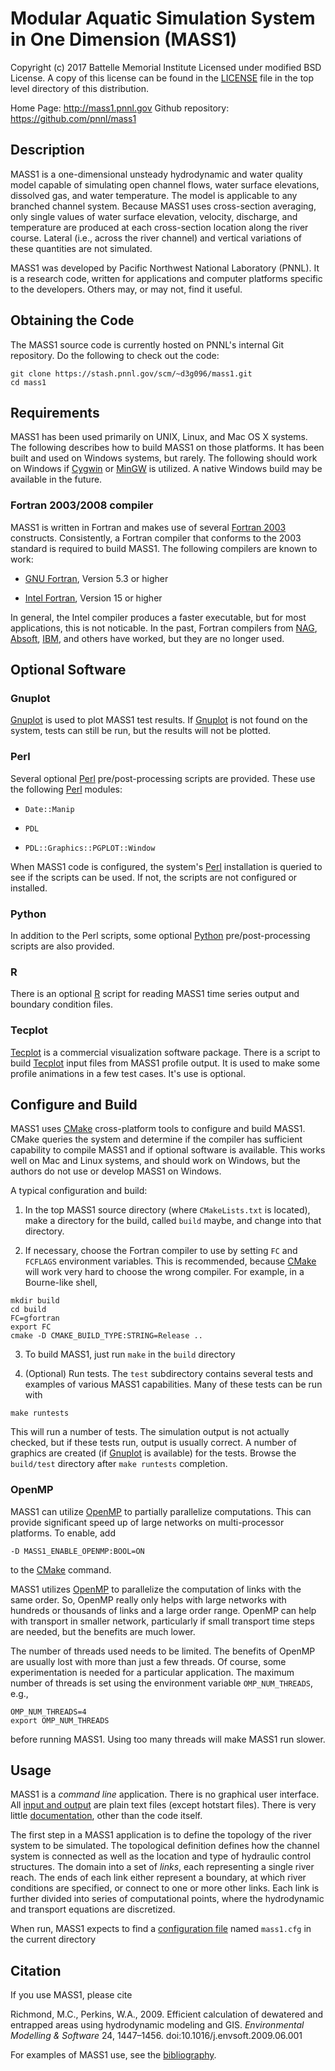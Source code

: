 # Modular Aquatic Simulation System in One Dimension (MASS1)

Copyright (c) 2017 Battelle Memorial Institute
Licensed under modified BSD License. A copy of this license can be
found in the [LICENSE](LICENSE) file in the top level directory of this
distribution.

Home Page: http://mass1.pnnl.gov
Github repository: https://github.com/pnnl/mass1

## Description

MASS1 is a one-dimensional unsteady hydrodynamic and water quality
model capable of simulating open channel flows, water surface
elevations, dissolved gas, and water temperature. The model is
applicable to any branched channel system. Because MASS1 uses
cross-section averaging, only single values of water surface
elevation, velocity, discharge, and temperature are produced at each
cross-section location along the river course. Lateral (i.e., across
the river channel) and vertical variations of these quantities are not
simulated.  

MASS1 was developed by Pacific Northwest National Laboratory
(PNNL). It is a research code, written for applications and computer
platforms specific to the developers.  Others may, or may not,
find it useful.  

## Obtaining the Code

The MASS1 source code is currently hosted on PNNL's internal Git
repository.  Do the following to check out the code:

```
git clone https://stash.pnnl.gov/scm/~d3g096/mass1.git
cd mass1
```

## Requirements

MASS1 has been used primarily on UNIX, Linux, and Mac OS X
systems. The following describes how to build MASS1 on those
platforms.  It has been built and used on Windows systems, but rarely.
The following should work on Windows if [Cygwin](https://cygwin.com/)
or [MinGW](http://www.mingw.org/) is utilized.  A native Windows build
may be available in the future. 

### Fortran 2003/2008 compiler

MASS1 is written in Fortran and makes use of several
[Fortran 2003](http://fortranwiki.org/fortran/show/Fortran+2003)
constructs.  Consistently, a Fortran compiler that conforms to the
2003 standard is required to build MASS1. The following compilers are
known to work:

* [GNU Fortran](https://gcc.gnu.org/fortran/), Version 5.3 or higher 

* [Intel Fortran](https://software.intel.com/en-us/fortran-compilers),
  Version 15 or higher

In general, the Intel compiler produces a faster executable, but for
most applications, this is not noticable. In the past, Fortran
compilers from [NAG](https://www.nag.com/nag-compiler),
[Absoft](https://www.absoft.com/),
[IBM](http://www-03.ibm.com/software/products/en/xlfortran-linux), and
others have worked, but they are no longer used.  

## Optional Software

### Gnuplot

[Gnuplot](http://www.gnuplot.info/) is used to plot MASS1 test
results.  If [Gnuplot](http://www.gnuplot.info/) is not found on the
system, tests can still be run, but the results will not be plotted.  

### Perl

Several optional [Perl](https://www.perl.org/) pre/post-processing
scripts are provided.  These use the following
[Perl](https://www.perl.org/) modules:

* `Date::Manip`

* `PDL`

* `PDL::Graphics::PGPLOT::Window`

When MASS1 code is configured, the system's
[Perl](https://www.perl.org/) installation is queried to see if the
scripts can be used. If not, the scripts are not configured or
installed.  

### Python

In addition to the Perl scripts, some optional
[Python](https://www.python.org/) pre/post-processing scripts are also
provided.  

### R

There is an optional [R](https://www.r-project.org/) script for
reading MASS1 time series output and boundary condition files. 

### Tecplot

[Tecplot](https://www.tecplot.com/) is a commercial visualization
software package.  There is a script to build
[Tecplot](https://www.tecplot.com/) input files from MASS1 profile
output. It is used to make some profile animations in a few
test cases. It's use is optional.  

## Configure and Build

MASS1 uses [CMake](https://cmake.org/) cross-platform tools to
configure and build MASS1.  CMake queries  the system
and determine if the compiler has sufficient capability to compile
MASS1 and if optional software is available.  This works well on Mac
and Linux systems, and should work on Windows, but the authors do not
use or develop MASS1 on Windows.  

A typical configuration and build:

1. In the top MASS1 source directory (where `CMakeLists.txt` is
   located), make a directory for the build, called `build` maybe, and
   change into that directory.
   
2. If necessary, choose the Fortran compiler to use by setting `FC`
   and `FCFLAGS` environment variables. This is recommended, because
   [CMake](https://cmake.org/) will work very hard to choose the wrong
   compiler. For example, in a Bourne-like shell,

```
mkdir build
cd build
FC=gfortran
export FC
cmake -D CMAKE_BUILD_TYPE:STRING=Release ..
```

3. To build MASS1, just run `make` in the `build` directory


4. (Optional) Run tests. The `test` subdirectory contains several
   tests and examples of various MASS1 capabilities.  Many of these
   tests can be run with
   
```
make runtests
```

   This will run a number of tests. The simulation output is not
   actually checked, but if these tests run, output is usually
   correct.  A number of graphics are created (if
   [Gnuplot](http://www.gnuplot.info/) is available) for the tests.
   Browse the `build/test` directory after `make runtests`
   completion.
   
### OpenMP

MASS1 can utilize [OpenMP](https://www.openmp.org/) to partially
parallelize computations.  This can provide significant speed up of
large networks on multi-processor platforms.  To enable, add 

```
-D MASS1_ENABLE_OPENMP:BOOL=ON
```
to the [CMake](https://cmake.org/) command. 

MASS1 utilizes [OpenMP](https://www.openmp.org/) to parallelize the
computation of links with the same order.  So, OpenMP really only
helps with large networks with hundreds or thousands of links and a large
order range.  OpenMP can help with transport in smaller network,
particularly if small transport time steps are needed, but the
benefits are much lower.  

The number of threads used needs to be limited. The benefits of OpenMP
are usually lost with more than just a few threads.  Of course, some
experimentation is needed for a particular application.  The maximum
number of threads is set using the environment variable
`OMP_NUM_THREADS`, e.g.,

```
OMP_NUM_THREADS=4
export OMP_NUM_THREADS
```
before running MASS1.   Using too many threads will make MASS1 run
slower.  


## Usage

MASS1 is a *command line* application. There is no graphical user
interface.  All [input and output](doc/README.md) are plain text files
(except hotstart files). There is very little
[documentation](doc/README.md), other than the
code itself.  

The first step in a MASS1 application is to define the topology of the
river system to be simulated. The topological definition defines how
the channel system is connected as well as the location and type of
hydraulic control structures. The domain into a set of *links*, each
representing a single river reach. The ends of each link either
represent a boundary, at which river conditions are specified, or
connect to one or more other links. Each link is further divided into
series of computational points, where the hydrodynamic and transport
equations are discretized.  


When run, MASS1 expects to find a
[configuration file](doc/configuration.md) named `mass1.cfg` in the
current directory

## Citation

If you use MASS1, please cite 

   Richmond, M.C., Perkins, W.A., 2009. Efficient calculation of
   dewatered and entrapped areas using hydrodynamic modeling and
   GIS. *Environmental Modelling & Software* 24,
   1447–1456. doi:10.1016/j.envsoft.2009.06.001 

For examples of MASS1 use, see the [bibliography](doc/bibliography.md). 
